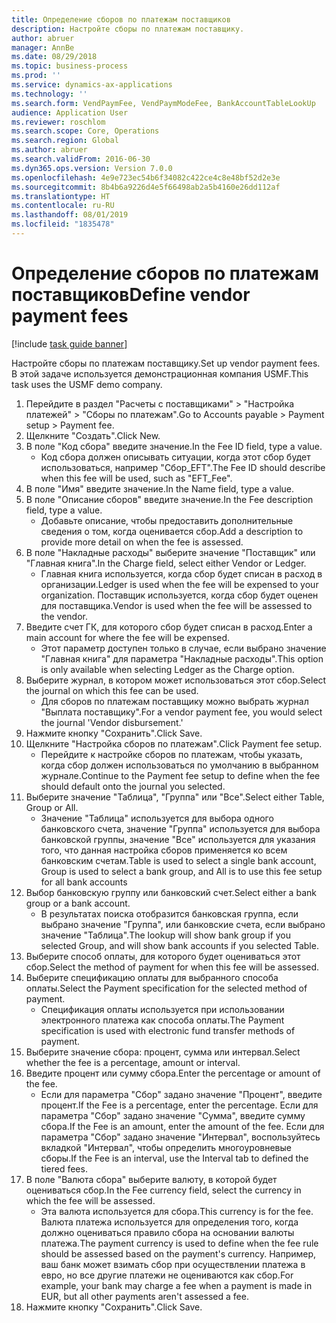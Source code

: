 ```yaml
---
title: Определение сборов по платежам поставщиков
description: Настройте сборы по платежам поставщику.
author: abruer
manager: AnnBe
ms.date: 08/29/2018
ms.topic: business-process
ms.prod: ''
ms.service: dynamics-ax-applications
ms.technology: ''
ms.search.form: VendPaymFee, VendPaymModeFee, BankAccountTableLookUp
audience: Application User
ms.reviewer: roschlom
ms.search.scope: Core, Operations
ms.search.region: Global
ms.author: abruer
ms.search.validFrom: 2016-06-30
ms.dyn365.ops.version: Version 7.0.0
ms.openlocfilehash: 4e9e723ec54b6f34082c422ce4c8e48bf52d2e3e
ms.sourcegitcommit: 8b4b6a9226d4e5f66498ab2a5b4160e26dd112af
ms.translationtype: HT
ms.contentlocale: ru-RU
ms.lasthandoff: 08/01/2019
ms.locfileid: "1835478"
---
```

# <a name="define-vendor-payment-fees"></a><span data-ttu-id="ad404-103">Определение сборов по платежам поставщиков</span><span class="sxs-lookup"><span data-stu-id="ad404-103">Define vendor payment fees</span></span>

[!include [task guide banner](../../includes/task-guide-banner.md)]

<span data-ttu-id="ad404-104">Настройте сборы по платежам поставщику.</span><span class="sxs-lookup"><span data-stu-id="ad404-104">Set up vendor payment fees.</span></span> <span data-ttu-id="ad404-105">В этой задаче используется демонстрационная компания USMF.</span><span class="sxs-lookup"><span data-stu-id="ad404-105">This task uses the USMF demo company.</span></span>

1. <span data-ttu-id="ad404-106">Перейдите в раздел "Расчеты с поставщиками" > "Настройка платежей" > "Сборы по платежам".</span><span class="sxs-lookup"><span data-stu-id="ad404-106">Go to Accounts payable > Payment setup > Payment fee.</span></span>
2. <span data-ttu-id="ad404-107">Щелкните "Создать".</span><span class="sxs-lookup"><span data-stu-id="ad404-107">Click New.</span></span>
3. <span data-ttu-id="ad404-108">В поле "Код сбора" введите значение.</span><span class="sxs-lookup"><span data-stu-id="ad404-108">In the Fee ID field, type a value.</span></span>
    * <span data-ttu-id="ad404-109">Код сбора должен описывать ситуации, когда этот сбор будет использоваться, например "Сбор_EFT".</span><span class="sxs-lookup"><span data-stu-id="ad404-109">The Fee ID should describe when this fee will be used, such as "EFT_Fee".</span></span>  
4. <span data-ttu-id="ad404-110">В поле "Имя" введите значение.</span><span class="sxs-lookup"><span data-stu-id="ad404-110">In the Name field, type a value.</span></span>
5. <span data-ttu-id="ad404-111">В поле "Описание сборов" введите значение.</span><span class="sxs-lookup"><span data-stu-id="ad404-111">In the Fee description field, type a value.</span></span>
    * <span data-ttu-id="ad404-112">Добавьте описание, чтобы предоставить дополнительные сведения о том, когда оценивается сбор.</span><span class="sxs-lookup"><span data-stu-id="ad404-112">Add a description to provide more detail on when the fee is assessed.</span></span>  
6. <span data-ttu-id="ad404-113">В поле "Накладные расходы" выберите значение "Поставщик" или "Главная книга".</span><span class="sxs-lookup"><span data-stu-id="ad404-113">In the Charge field, select either Vendor or Ledger.</span></span>
    * <span data-ttu-id="ad404-114">Главная книга используется, когда сбор будет списан в расход в организации.</span><span class="sxs-lookup"><span data-stu-id="ad404-114">Ledger is used when the fee will be expensed to your organization.</span></span>  <span data-ttu-id="ad404-115">Поставщик используется, когда сбор будет оценен для поставщика.</span><span class="sxs-lookup"><span data-stu-id="ad404-115">Vendor is used when the fee will be assessed to the vendor.</span></span>  
7. <span data-ttu-id="ad404-116">Введите счет ГК, для которого сбор будет списан в расход.</span><span class="sxs-lookup"><span data-stu-id="ad404-116">Enter a main account for where the fee will be expensed.</span></span>
    * <span data-ttu-id="ad404-117">Этот параметр доступен только в случае, если выбрано значение "Главная книга" для параметра "Накладные расходы".</span><span class="sxs-lookup"><span data-stu-id="ad404-117">This option is only available when selecting Ledger as the Charge option.</span></span>  
8. <span data-ttu-id="ad404-118">Выберите журнал, в котором может использоваться этот сбор.</span><span class="sxs-lookup"><span data-stu-id="ad404-118">Select the journal on which this fee can be used.</span></span> 
    * <span data-ttu-id="ad404-119">Для сборов по платежам поставщику можно выбрать журнал "Выплата поставщику".</span><span class="sxs-lookup"><span data-stu-id="ad404-119">For a vendor payment fee, you would select the journal 'Vendor disbursement.'</span></span>  
9. <span data-ttu-id="ad404-120">Нажмите кнопку "Сохранить".</span><span class="sxs-lookup"><span data-stu-id="ad404-120">Click Save.</span></span>
10. <span data-ttu-id="ad404-121">Щелкните "Настройка сборов по платежам".</span><span class="sxs-lookup"><span data-stu-id="ad404-121">Click Payment fee setup.</span></span>
    * <span data-ttu-id="ad404-122">Перейдите к настройке сборов по платежам, чтобы указать, когда сбор должен использоваться по умолчанию в выбранном журнале.</span><span class="sxs-lookup"><span data-stu-id="ad404-122">Continue to the Payment fee setup to define when the fee should default onto the journal you selected.</span></span>  
11. <span data-ttu-id="ad404-123">Выберите значение "Таблица", "Группа" или "Все".</span><span class="sxs-lookup"><span data-stu-id="ad404-123">Select either Table, Group or All.</span></span>
    * <span data-ttu-id="ad404-124">Значение "Таблица" используется для выбора одного банковского счета, значение "Группа" используется для выбора банковской группы, значение "Все" используется для указания того, что данная настройка сборов применяется ко всем банковским счетам.</span><span class="sxs-lookup"><span data-stu-id="ad404-124">Table is used to select a single bank account, Group is used to select a bank group, and All is to use this fee setup for all bank accounts</span></span>  
12. <span data-ttu-id="ad404-125">Выбор банковскую группу или банковский счет.</span><span class="sxs-lookup"><span data-stu-id="ad404-125">Select either a bank group or a bank account.</span></span>
    * <span data-ttu-id="ad404-126">В результатах поиска отобразится банковская группа, если выбрано значение "Группа", или банковские счета, если выбрано значение "Таблица".</span><span class="sxs-lookup"><span data-stu-id="ad404-126">The lookup will show bank group if you selected Group, and will show bank accounts if you selected Table.</span></span>  
13. <span data-ttu-id="ad404-127">Выберите способ оплаты, для которого будет оцениваться этот сбор.</span><span class="sxs-lookup"><span data-stu-id="ad404-127">Select the method of payment for when this fee will be assessed.</span></span>
14. <span data-ttu-id="ad404-128">Выберите спецификацию оплаты для выбранного способа оплаты.</span><span class="sxs-lookup"><span data-stu-id="ad404-128">Select the Payment specification for the selected method of payment.</span></span>
    * <span data-ttu-id="ad404-129">Спецификация оплаты используется при использовании электронного платежа как способа оплаты.</span><span class="sxs-lookup"><span data-stu-id="ad404-129">The Payment specification is used with electronic fund transfer methods of payment.</span></span>  
15. <span data-ttu-id="ad404-130">Выберите значение сбора: процент, сумма или интервал.</span><span class="sxs-lookup"><span data-stu-id="ad404-130">Select whether the fee is a percentage, amount or interval.</span></span>
16. <span data-ttu-id="ad404-131">Введите процент или сумму сбора.</span><span class="sxs-lookup"><span data-stu-id="ad404-131">Enter the percentage or amount of the fee.</span></span>
    * <span data-ttu-id="ad404-132">Если для параметра "Сбор" задано значение "Процент", введите процент.</span><span class="sxs-lookup"><span data-stu-id="ad404-132">If the Fee is a percentage, enter the percentage.</span></span> <span data-ttu-id="ad404-133">Если для параметра "Сбор" задано значение "Сумма", введите сумму сбора.</span><span class="sxs-lookup"><span data-stu-id="ad404-133">If the Fee is an amount, enter the amount of the fee.</span></span> <span data-ttu-id="ad404-134">Если для параметра "Сбор" задано значение "Интервал", воспользуйтесь вкладкой "Интервал", чтобы определить многоуровневые сборы.</span><span class="sxs-lookup"><span data-stu-id="ad404-134">If the Fee is an interval, use the Interval tab to defined the tiered fees.</span></span>  
17. <span data-ttu-id="ad404-135">В поле "Валюта сбора" выберите валюту, в которой будет оцениваться сбор.</span><span class="sxs-lookup"><span data-stu-id="ad404-135">In the Fee currency field, select the currency in which the fee will be assessed.</span></span>
    * <span data-ttu-id="ad404-136">Эта валюта используется для сбора.</span><span class="sxs-lookup"><span data-stu-id="ad404-136">This currency is for the fee.</span></span> <span data-ttu-id="ad404-137">Валюта платежа используется для определения того, когда должно оцениваться правило сбора на основании валюты платежа.</span><span class="sxs-lookup"><span data-stu-id="ad404-137">The payment currency is used to define when the fee rule should be assessed based on the payment's currency.</span></span> <span data-ttu-id="ad404-138">Например, ваш банк может взимать сбор при осуществлении платежа в евро, но все другие платежи не оцениваются как сбор.</span><span class="sxs-lookup"><span data-stu-id="ad404-138">For example, your bank may charge a fee when a payment is made in EUR, but all other payments aren't assessed a fee.</span></span>  
18. <span data-ttu-id="ad404-139">Нажмите кнопку "Сохранить".</span><span class="sxs-lookup"><span data-stu-id="ad404-139">Click Save.</span></span>


